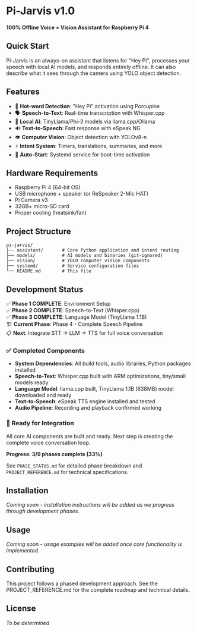 # Pi-Jarvis v1.0

**100% Offline Voice + Vision Assistant for Raspberry Pi 4**

## Quick Start

Pi-Jarvis is an always-on assistant that listens for "Hey Pi", processes your speech with local AI models, and responds entirely offline. It can also describe what it sees through the camera using YOLO object detection.

## Features

- 🎤 **Hot-word Detection**: "Hey Pi" activation using Porcupine
- 🗣️ **Speech-to-Text**: Real-time transcription with Whisper.cpp
- 🧠 **Local AI**: TinyLlama/Phi-3 models via llama.cpp/Ollama
- 🔊 **Text-to-Speech**: Fast response with eSpeak NG
- 👁️ **Computer Vision**: Object detection with YOLOv8-n
- ⚡ **Intent System**: Timers, translations, summaries, and more
- 🚀 **Auto-Start**: Systemd service for boot-time activation

## Hardware Requirements

- Raspberry Pi 4 (64-bit OS)
- USB microphone + speaker (or ReSpeaker 2-Mic HAT)
- Pi Camera v3
- 32GB+ micro-SD card
- Proper cooling (heatsink/fan)

## Project Structure

```
pi-jarvis/
├── assistant/       # Core Python application and intent routing
├── models/          # AI models and binaries (git-ignored)
├── vision/          # YOLO computer vision components
├── systemd/         # Service configuration files
└── README.md        # This file
```

## Development Status

✅ **Phase 1 COMPLETE**: Environment Setup  
✅ **Phase 2 COMPLETE**: Speech-to-Text (Whisper.cpp)  
✅ **Phase 3 COMPLETE**: Language Model (TinyLlama 1.1B)  
🏗️ **Current Phase**: Phase 4 - Complete Speech Pipeline  
📋 **Next**: Integrate STT → LLM → TTS for full voice conversation

### ✅ Completed Components
- **System Dependencies**: All build tools, audio libraries, Python packages installed
- **Speech-to-Text**: Whisper.cpp built with ARM optimizations, tiny/small models ready
- **Language Model**: llama.cpp built, TinyLlama 1.1B (638MB) model downloaded and ready
- **Text-to-Speech**: eSpeak TTS engine installed and tested
- **Audio Pipeline**: Recording and playback confirmed working

### 🎯 Ready for Integration
All core AI components are built and ready. Next step is creating the complete voice conversation loop.

**Progress**: **3/9 phases complete (33%)**

See `PHASE_STATUS.md` for detailed phase breakdown and `PROJECT_REFERENCE.md` for technical specifications.

## Installation

*Coming soon - installation instructions will be added as we progress through development phases.*

## Usage

*Coming soon - usage examples will be added once core functionality is implemented.*

## Contributing

This project follows a phased development approach. See the PROJECT_REFERENCE.md for the complete roadmap and technical details.

## License

*To be determined*